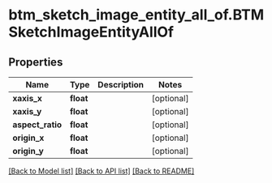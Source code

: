 # btm_sketch_image_entity_all_of.BTMSketchImageEntityAllOf

## Properties
Name | Type | Description | Notes
------------ | ------------- | ------------- | -------------
**xaxis_x** | **float** |  | [optional] 
**xaxis_y** | **float** |  | [optional] 
**aspect_ratio** | **float** |  | [optional] 
**origin_x** | **float** |  | [optional] 
**origin_y** | **float** |  | [optional] 

[[Back to Model list]](../README.md#documentation-for-models) [[Back to API list]](../README.md#documentation-for-api-endpoints) [[Back to README]](../README.md)


